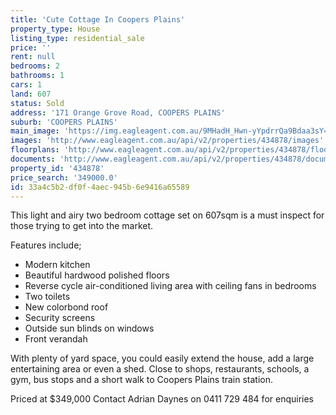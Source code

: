 ```yaml
---
title: 'Cute Cottage In Coopers Plains'
property_type: House
listing_type: residential_sale
price: ''
rent: null
bedrooms: 2
bathrooms: 1
cars: 1
land: 607
status: Sold
address: '171 Orange Grove Road, COOPERS PLAINS'
suburb: 'COOPERS PLAINS'
main_image: 'https://img.eagleagent.com.au/9MHadH_Hwn-yYpdrrQa9Bdaa3sY=/1280x854/smart/https://s3-us-west-2.amazonaws.com/eagleagent-orig/images/6818526/104638159-image-M.jpg'
images: 'http://www.eagleagent.com.au/api/v2/properties/434878/images'
floorplans: 'http://www.eagleagent.com.au/api/v2/properties/434878/floorplans'
documents: 'http://www.eagleagent.com.au/api/v2/properties/434878/documents'
property_id: '434878'
price_search: '349000.0'
id: 33a4c5b2-df0f-4aec-945b-6e9416a65589
---
```

This light and airy two bedroom cottage set on 607sqm is a must inspect for those trying to get into the market.

Features include;

  -  Modern kitchen
  -  Beautiful hardwood polished floors
  -  Reverse cycle air-conditioned living area with ceiling fans in bedrooms
  -  Two toilets
  -  New colorbond roof
  -  Security screens
  -  Outside sun blinds on windows
  -  Front verandah

With plenty of yard space, you could easily extend the house, add a large entertaining area or even a shed.
Close to shops, restaurants, schools, a gym, bus stops and a short walk to Coopers Plains train station.

Priced at $349,000
Contact Adrian Daynes on 0411 729 484 for enquiries